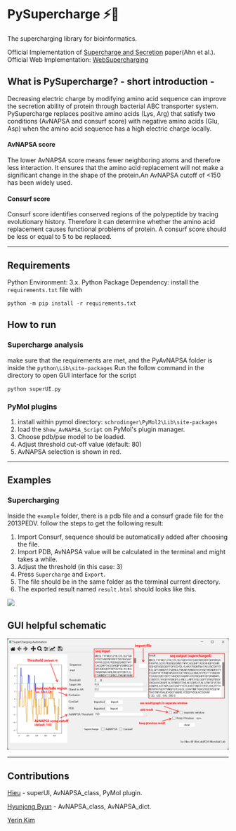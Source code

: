 # PySupercharge ⚡🧬
The supercharging library for bioinformatics.

Official Implementation of [Supercharge and Secretion](#) paper(Ahn et al.).
Official Web Implementation: [WebSupercharging](https://mb.re.kr/apps/supercharge)


## What is PySupercharge? - short introduction -
Decreasing electric charge by modifying amino acid sequence can improve the secretion ability of protein through bacterial ABC transporter system. PySupercharge replaces positive amino acids (Lys, Arg) that satisfy two conditions (AvNAPSA and consurf score) with negative amino acids (Glu, Asp) when the amino acid sequence has a high electric charge locally.
#### AvNAPSA score
The lower AvNAPSA score means fewer neighboring atoms and therefore less interaction. It ensures that the amino acid replacement will not make a significant change in the shape of the protein.An AvNAPSA cutoff of <150 has been widely used.
#### Consurf score
Consurf score identifies conserved regions of the polypeptide by tracing evolutionary history. Therefore it can determine whether the amino acid replacement causes functional problems of protein. A consurf score should be less or equal to 5 to be replaced.
***

## Requirements
Python Environment: 3.x. 
Python Package Dependency: install the `requirements.txt` file with
```
python -m pip install -r requirements.txt
```

## How to run
### Supercharge analysis
make sure that the requirements are met, and the PyAvNAPSA folder is inside the `python\Lib\site-packages`
Run the follow command in the directory to open GUI interface for the script
```
python superUI.py 
```
### PyMol plugins
1. install within pymol directory: `schrodinger\PyMol2\Lib\site-packages`
2. load the `Show_AvNAPSA_Script` on PyMol's plugin manager.
3. Choose pdb/pse model to be loaded.
4. Adjust threshold cut-off value (default: 80)
5. AvNAPSA selection is shown in red.

***
## Examples
### Supercharging
Inside the `example` folder, there is a pdb file and a consurf grade file for the 2013PEDV.
follow the steps to get the following result:
1. Import Consurf, sequence should be automatically added after choosing the file.
2. Import PDB, AvNAPSA value will be calculated in the terminal and might takes a while.
3. Adjust the threshold (in this case: 3)
4. Press `Supercharge` and `Export`.
5. The file should be in the same folder as the terminal current directory.
6. The exported result named `result.html` should looks like this.
<img src="https://github.com/min-hieu/PySupercharge/blob/main/img/result.png" width="300">

## GUI helpful schematic

<img src="https://github.com/min-hieu/PySupercharge/blob/main/img/label-window-updated.png" width="700">

***
## Contributions
[Hieu](https://github.com/min-hieu) - superUI, AvNAPSA_class, PyMol plugin.

[Hyunjong Byun](https://github.com/bighungryjames) - AvNAPSA_class, AvNAPSA_dict.

[Yerin Kim](https://github.com/YerinKim125)